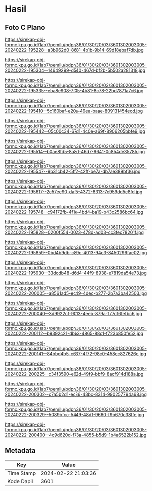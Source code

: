 # Hasil

## Foto C Plano

https://sirekap-obj-formc.kpu.go.id/1ab7/pemilu/pdpr/36/01/30/20/03/3601302003005-20240222-195228--a3b962d0-8681-4b1b-9b14-69d18ebaf7db.jpg

https://sirekap-obj-formc.kpu.go.id/1ab7/pemilu/pdpr/36/01/30/20/03/3601302003005-20240222-195304--14649299-d540-467d-bf2b-5b502a281318.jpg

https://sirekap-obj-formc.kpu.go.id/1ab7/pemilu/pdpr/36/01/30/20/03/3601302003005-20240222-195335--eba8e908-7f35-4b81-8c78-22bd7871a7c6.jpg

https://sirekap-obj-formc.kpu.go.id/1ab7/pemilu/pdpr/36/01/30/20/03/3601302003005-20240222-195410--5c160baf-e20a-49ea-baae-809131454ecd.jpg

https://sirekap-obj-formc.kpu.go.id/1ab7/pemilu/pdpr/36/01/30/20/03/3601302003005-20240222-195442--05c00c34-67d1-4c0e-a69f-8906205bbfe9.jpg

https://sirekap-obj-formc.kpu.go.id/1ab7/pemilu/pdpr/36/01/30/20/03/3601302003005-20240222-195514--b0ae8fd5-8a8d-46d7-9641-0c854de35785.jpg

https://sirekap-obj-formc.kpu.go.id/1ab7/pemilu/pdpr/36/01/30/20/03/3601302003005-20240222-195547--9b31cb42-5ff2-42ff-be7a-db7ae389bf36.jpg

https://sirekap-obj-formc.kpu.go.id/1ab7/pemilu/pdpr/36/01/30/20/03/3601302003005-20240222-195617--2c57ee90-daf5-4372-8313-7c959dd5c8fd.jpg

https://sirekap-obj-formc.kpu.go.id/1ab7/pemilu/pdpr/36/01/30/20/03/3601302003005-20240222-195748--c94172fb-4f1e-4bd4-ba19-b43c2586bc64.jpg

https://sirekap-obj-formc.kpu.go.id/1ab7/pemilu/pdpr/36/01/30/20/03/3601302003005-20240222-195828--0200f554-0023-478d-ad03-cc3fec78201f.jpg

https://sirekap-obj-formc.kpu.go.id/1ab7/pemilu/pdpr/36/01/30/20/03/3601302003005-20240222-195859--0bd4b9db-c89c-4013-94c3-8450296fae02.jpg

https://sirekap-obj-formc.kpu.go.id/1ab7/pemilu/pdpr/36/01/30/20/03/3601302003005-20240222-195930--33dcdb48-d6d4-44f9-8938-e7819da54e73.jpg

https://sirekap-obj-formc.kpu.go.id/1ab7/pemilu/pdpr/36/01/30/20/03/3601302003005-20240222-200005--a8561ad5-ec49-4dec-b277-2b7a3ba42503.jpg

https://sirekap-obj-formc.kpu.go.id/1ab7/pemilu/pdpr/36/01/30/20/03/3601302003005-20240222-200040--3d9922cf-9013-4eeb-879a-177c16fefbc6.jpg

https://sirekap-obj-formc.kpu.go.id/1ab7/pemilu/pdpr/36/01/30/20/03/3601302003005-20240222-200112--b9392c21-dbb3-4865-88c1-f723b850fe52.jpg

https://sirekap-obj-formc.kpu.go.id/1ab7/pemilu/pdpr/36/01/30/20/03/3601302003005-20240222-200141--84bbd4b5-c637-4f72-98c0-458ec827626c.jpg

https://sirekap-obj-formc.kpu.go.id/1ab7/pemilu/pdpr/36/01/30/20/03/3601302003005-20240222-200225--c34f3590-e62d-49f9-bbf9-8acf914d188a.jpg

https://sirekap-obj-formc.kpu.go.id/1ab7/pemilu/pdpr/36/01/30/20/03/3601302003005-20240222-200302--c7a5b2d1-ec36-43bc-8314-990257794a68.jpg

https://sirekap-obj-formc.kpu.go.id/1ab7/pemilu/pdpr/36/01/30/20/03/3601302003005-20240222-200329--5089bfcc-5449-48d1-9660-f9b670c38ffe.jpg

https://sirekap-obj-formc.kpu.go.id/1ab7/pemilu/pdpr/36/01/30/20/03/3601302003005-20240222-200400--4c9d620d-f73a-4855-b5d9-1b4a6522b152.jpg


## Metadata

| Key        | Value               |
| ---------- | ------------------- |
| Time Stamp | 2024-02-22 21:03:36 |
| Kode Dapil | 3601                |



